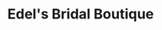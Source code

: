 ---
title: "Edel's Bridal Boutique"
url: /havre-de-grace/edels-bridal-boutique/
shop: Brautkleider
---